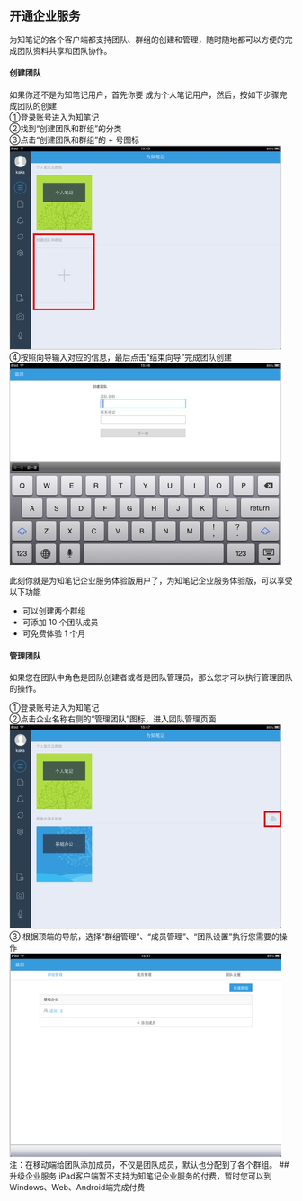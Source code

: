 ## 开通企业服务
为知笔记的各个客户端都支持团队、群组的创建和管理，随时随地都可以方便的完成团队资料共享和团队协作。
#### 创建团队

如果你还不是为知笔记用户，首先你要 成为个人笔记用户，然后，按如下步骤完成团队的创建</br>
①登录账号进入为知笔记</br>
②找到“创建团队和群组”的分类</br>
③点击“创建团队和群组”的 + 号图标</br>
![P41](img/P41.jpg)
④按照向导输入对应的信息，最后点击“结束向导”完成团队创建
![P42](img/P42.jpg)

此刻你就是为知笔记企业服务体验版用户了，为知笔记企业服务体验版，可以享受以下功能
+ 可以创建两个群组
+ 可添加 10 个团队成员
+ 可免费体验 1 个月


#### 管理团队

如果您在团队中角色是团队创建者或者是团队管理员，那么您才可以执行管理团队的操作。

①登录账号进入为知笔记</br>
②点击企业名称右侧的“管理团队”图标，进入团队管理页面</br>
![P43](img/P43.jpg)
③ 根据顶端的导航，选择“群组管理”、“成员管理”、“团队设置”执行您需要的操作</br>
![P44](img/P44.png)
注：在移动端给团队添加成员，不仅是团队成员，默认也分配到了各个群组。
##升级企业服务
iPad客户端暂不支持为知笔记企业服务的付费，暂时您可以到 Windows、Web、Android端完成付费

